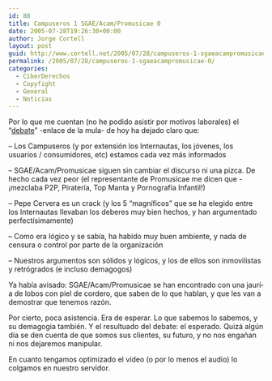 ```yaml
---
id: 88
title: Campuseros 1 SGAE/Acam/Promusicae 0
date: 2005-07-28T19:26:30+00:00
author: Jorge Cortell
layout: post
guid: http://www.cortell.net/2005/07/28/campuseros-1-sgaeacampromusicae-0/
permalink: /2005/07/28/campuseros-1-sgaeacampromusicae-0/
categories:
  - CiberDerechos
  - Copyfight
  - General
  - Noticias
---
```

Por lo que me cuentan (no he podido asistir por motivos laborales) el &#8220;[debate](//|file|farrecp2005.wmv|869566878|B13B9551A7BC164A2BE54BC0B04073EC|h=L4MNPEGYPXEACY5CHOFVDM4GF3S3MW2J|/)&#8221; -enlace de la mula- de hoy ha dejado claro que:

&#8211; Los Campuseros (y por extensión los Internautas, los jóvenes, los usuarios / consumidores, etc) estamos cada vez más informados
  
&#8211; SGAE/Acam/Promusicae siguen sin cambiar el discurso ni una pizca. De hecho cada vez peor (el representante de Promusicae me dicen que -¡mezclaba P2P, Piraterí­a, Top Manta y Pornografí­a Infantil!)
  
&#8211; Pepe Cervera es un crack (y los 5 &#8220;magní­ficos&#8221; que se ha elegido entre los Internautas llevaban los deberes muy bien hechos, y han argumentado perfectí­simamente)
  
&#8211; Como era lógico y se sabí­a, ha habido muy buen ambiente, y nada de censura o control por parte de la organización
  
&#8211; Nuestros argumentos son sólidos y lógicos, y los de ellos son inmovilistas y retrógrados (e incluso demagogos)

Ya habí­a avisado: SGAE/Acam/Promusicae se han encontrado con una jaurí­a de lobos con piel de cordero, que saben de lo que hablan, y que les van a demostrar que tenemos razón.

Por cierto, poca asistencia. Era de esperar. Lo que sabemos lo sabemos, y su demagogia también. Y el resultuado del debate: el esperado. Quizá algún dí­a se den cuenta de que somos sus clientes, su futuro, y no nos engañan ni nos dejaremos manipular.

En cuanto tengamos optimizado el ví­deo (o por lo menos el audio) lo colgamos en nuestro servidor.